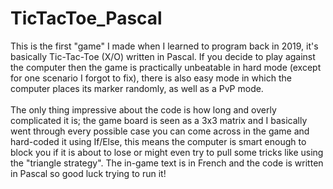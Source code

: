 # TicTacToe_Pascal
This is the first "game" I made when I learned to program back in 2019, it's basically Tic-Tac-Toe (X/O) written in Pascal.
If you decide to play against the computer then the game is practically unbeatable in hard mode (except for one scenario I forgot to fix), there is also easy mode in which the computer places its marker randomly, as well as a PvP mode.<br><br>
The only thing impressive about the code is how long and overly complicated it is; the game board is seen as a 3x3 matrix and I basically went through every possible case you can come across in the game and hard-coded it using If/Else, this means the computer is smart enough to block you if it is about to lose or might even try to pull some tricks like using the "triangle strategy". The in-game text is in French and the code is written in Pascal so good luck trying to run it!
